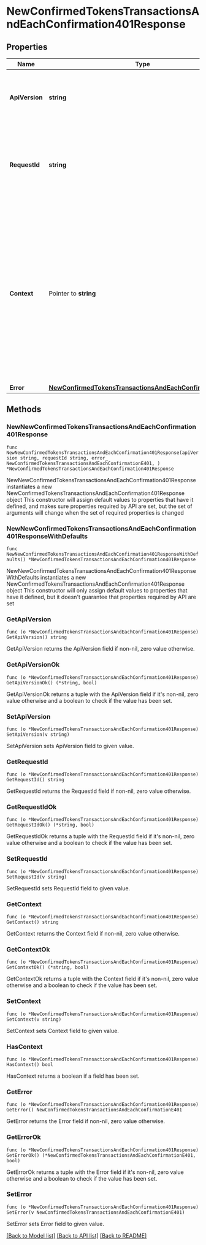 # NewConfirmedTokensTransactionsAndEachConfirmation401Response

## Properties

Name | Type | Description | Notes
------------ | ------------- | ------------- | -------------
**ApiVersion** | **string** | Specifies the version of the API that incorporates this endpoint. | 
**RequestId** | **string** | Defines the ID of the request. The &#x60;requestId&#x60; is generated by Crypto APIs and it&#39;s unique for every request. | 
**Context** | Pointer to **string** | In batch situations the user can use the context to correlate responses with requests. This property is present regardless of whether the response was successful or returned as an error. &#x60;context&#x60; is specified by the user. | [optional] 
**Error** | [**NewConfirmedTokensTransactionsAndEachConfirmationE401**](NewConfirmedTokensTransactionsAndEachConfirmationE401.md) |  | 

## Methods

### NewNewConfirmedTokensTransactionsAndEachConfirmation401Response

`func NewNewConfirmedTokensTransactionsAndEachConfirmation401Response(apiVersion string, requestId string, error_ NewConfirmedTokensTransactionsAndEachConfirmationE401, ) *NewConfirmedTokensTransactionsAndEachConfirmation401Response`

NewNewConfirmedTokensTransactionsAndEachConfirmation401Response instantiates a new NewConfirmedTokensTransactionsAndEachConfirmation401Response object
This constructor will assign default values to properties that have it defined,
and makes sure properties required by API are set, but the set of arguments
will change when the set of required properties is changed

### NewNewConfirmedTokensTransactionsAndEachConfirmation401ResponseWithDefaults

`func NewNewConfirmedTokensTransactionsAndEachConfirmation401ResponseWithDefaults() *NewConfirmedTokensTransactionsAndEachConfirmation401Response`

NewNewConfirmedTokensTransactionsAndEachConfirmation401ResponseWithDefaults instantiates a new NewConfirmedTokensTransactionsAndEachConfirmation401Response object
This constructor will only assign default values to properties that have it defined,
but it doesn't guarantee that properties required by API are set

### GetApiVersion

`func (o *NewConfirmedTokensTransactionsAndEachConfirmation401Response) GetApiVersion() string`

GetApiVersion returns the ApiVersion field if non-nil, zero value otherwise.

### GetApiVersionOk

`func (o *NewConfirmedTokensTransactionsAndEachConfirmation401Response) GetApiVersionOk() (*string, bool)`

GetApiVersionOk returns a tuple with the ApiVersion field if it's non-nil, zero value otherwise
and a boolean to check if the value has been set.

### SetApiVersion

`func (o *NewConfirmedTokensTransactionsAndEachConfirmation401Response) SetApiVersion(v string)`

SetApiVersion sets ApiVersion field to given value.


### GetRequestId

`func (o *NewConfirmedTokensTransactionsAndEachConfirmation401Response) GetRequestId() string`

GetRequestId returns the RequestId field if non-nil, zero value otherwise.

### GetRequestIdOk

`func (o *NewConfirmedTokensTransactionsAndEachConfirmation401Response) GetRequestIdOk() (*string, bool)`

GetRequestIdOk returns a tuple with the RequestId field if it's non-nil, zero value otherwise
and a boolean to check if the value has been set.

### SetRequestId

`func (o *NewConfirmedTokensTransactionsAndEachConfirmation401Response) SetRequestId(v string)`

SetRequestId sets RequestId field to given value.


### GetContext

`func (o *NewConfirmedTokensTransactionsAndEachConfirmation401Response) GetContext() string`

GetContext returns the Context field if non-nil, zero value otherwise.

### GetContextOk

`func (o *NewConfirmedTokensTransactionsAndEachConfirmation401Response) GetContextOk() (*string, bool)`

GetContextOk returns a tuple with the Context field if it's non-nil, zero value otherwise
and a boolean to check if the value has been set.

### SetContext

`func (o *NewConfirmedTokensTransactionsAndEachConfirmation401Response) SetContext(v string)`

SetContext sets Context field to given value.

### HasContext

`func (o *NewConfirmedTokensTransactionsAndEachConfirmation401Response) HasContext() bool`

HasContext returns a boolean if a field has been set.

### GetError

`func (o *NewConfirmedTokensTransactionsAndEachConfirmation401Response) GetError() NewConfirmedTokensTransactionsAndEachConfirmationE401`

GetError returns the Error field if non-nil, zero value otherwise.

### GetErrorOk

`func (o *NewConfirmedTokensTransactionsAndEachConfirmation401Response) GetErrorOk() (*NewConfirmedTokensTransactionsAndEachConfirmationE401, bool)`

GetErrorOk returns a tuple with the Error field if it's non-nil, zero value otherwise
and a boolean to check if the value has been set.

### SetError

`func (o *NewConfirmedTokensTransactionsAndEachConfirmation401Response) SetError(v NewConfirmedTokensTransactionsAndEachConfirmationE401)`

SetError sets Error field to given value.



[[Back to Model list]](../README.md#documentation-for-models) [[Back to API list]](../README.md#documentation-for-api-endpoints) [[Back to README]](../README.md)


